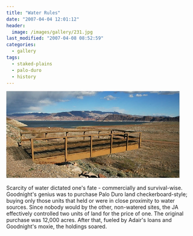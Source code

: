 ```yaml
---
title: "Water Rules"
date: "2007-04-04 12:01:12"
header:
  image: /images/gallery/231.jpg
last_modified: "2007-04-08 08:52:59"
categories:
  - gallery
tags:
  - staked-plains
  - palo-duro
  - history  
---
```

![231](/images/gallery/231.jpg)

Scarcity of water dictated one's fate - commercially and survival-wise. Goodnight's genius was to purchase Palo Duro land checkerboard-style; buying only those units that held or were in close proximity to water sources. Since nobody would by the other, non-watered sites, the JA effectively controlled two units of land for the price of one. The original purchase was 12,000 acres. After that, fueled by Adair's loans and Goodnight's moxie, the holdings soared.

